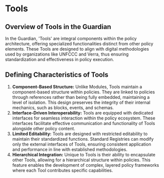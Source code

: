 # Tools

## **Overview of Tools in the Guardian**

In the Guardian, 'Tools' are integral components within the policy architecture, offering specialized functionalities distinct from other policy elements. These Tools are designed to align with digital methodologies used by organizations like UNFCCC and Verra, thus ensuring standardization and effectiveness in policy execution.

## **Defining Characteristics of Tools**

1. **Component-Based Structure:** Unlike Modules, Tools maintain a component-based structure within policies. They are linked to policies through references rather than being fully embedded, maintaining a level of isolation. This design preserves the integrity of their internal mechanics, such as blocks, events, and schemas.
2. **Interface-Driven Interoperability:** Tools are equipped with dedicated interfaces for seamless interaction within the policy ecosystem. These interfaces facilitate effective communication and functionality of Tools alongside other policy content.
3. **Limited Editability:** Tools are designed with restricted editability to maintain their standardized functions. Standard Registries can modify only the external interfaces of Tools, ensuring consistent application and performance in line with established methodologies.
4. **Hierarchical Integration:** Unique to Tools is their ability to encapsulate other Tools, allowing for a hierarchical structure within policies. This feature enables the development of complex, layered policy frameworks where each Tool contributes specific capabilities.
